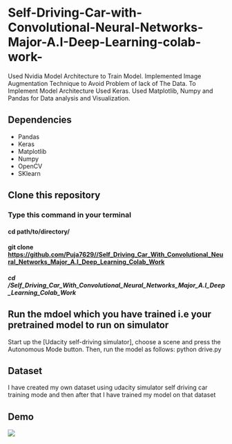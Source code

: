 # Self-Driving-Car-with-Convolutional-Neural-Networks-Major-A.I-Deep-Learning-colab-work-
Used Nvidia Model Architecture to Train Model. Implemented Image Augmentation Technique to Avoid Problem of lack of The Data. To Implement Model Architecture Used Keras. Used Matplotlib, Numpy and Pandas for Data analysis and Visualization.

## Dependencies
- Pandas
- Keras
- Matplotlib
- Numpy
- OpenCV
- SKlearn

## Clone this repository

### Type this command in your terminal
#### cd path/to/directory/
#### git clone https://github.com/Puja7629//Self_Driving_Car_With_Convolutional_Neural_Networks_Major_A.I_Deep_Learning_Colab_Work
##### cd /Self_Driving_Car_With_Convolutional_Neural_Networks_Major_A.I_Deep_Learning_Colab_Work

## Run the mdoel which you have trained i.e your pretrained model to run on simulator
Start up the [Udacity self-driving simulator], choose a scene and press the Autonomous Mode button. Then, run the model as follows:
python drive.py

## Dataset
I have created my own dataset using udacity simulator self driving car training mode and  then after that I have trained my model on that dataset
## Demo
![](https://github.com/Puja7629/Self_Driving_Car_With_Convolutional_Neural_Networks_Major_A.I_Deep_Learning_Colab_Work/blob/master/Puja.SDC.gif)

